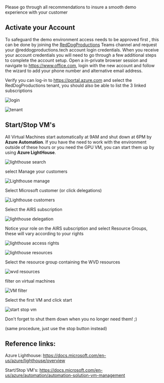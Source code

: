 Please go through all recommendations to insure a smooth demo experience with your customer

## Activate your Account

To safeguard the demo environment access needs to be approved first , this can be done by joining the [RedDogProductions](https://teams.microsoft.com/l/team/19%3a6904744e8f2943ca9d221d5988d42734%40thread.tacv2/conversations?groupId=f6174a3a-7450-417c-87a9-77c85d11aa06&tenantId=72f988bf-86f1-41af-91ab-2d7cd011db47) Teams channel and request your @reddogproductions.tech account login credentials.
When you receive your account credentials you will need to go through a few additional steps to complete the account setup.
Open a in-private browser session and navigate to https://www.office.com, login with the new account and follow the wizard to add your phone number and alternative email address.

Verify you can log-in to https://portal.azure.com and select the RedDogProductions tenant, you should also be able to list the 3 linked subscriptions

![login](https://chlams.blob.core.windows.net/public/reddogproductions/pics/intro/azure%20account.png)

![tenant](https://chlams.blob.core.windows.net/public/reddogproductions/pics/intro/azure%20directory.png)



## Start/Stop VM's

All Virtual Machines start automatically at 9AM and shut down at 6PM by **Azure Automation**. If you have the need to work with the environment outside of these hours or you need the GPU VM, you can start them up by using **Azure LightHouse**.

![lighthouse search](https://chlams.blob.core.windows.net/public/reddogproductions/pics/intro/lighthousesearch.png)

select Manage your customers

![Lighthouse manage](https://chlams.blob.core.windows.net/public/reddogproductions/pics/intro/lighthousemanage.png)

Select Microsoft customer (or click delegations)

![Lighthouse customers](https://chlams.blob.core.windows.net/public/reddogproductions/pics/intro/lighthousecustomers.png)

Select the AIRS subscription

![lighthouse delegation](https://chlams.blob.core.windows.net/public/reddogproductions/pics/intro/Lighthousedelegation.png)

Notice your role on the AIRS subscription and select Resource Groups, these will vary according to your rights

![lighthouse access rights](https://chlams.blob.core.windows.net/public/reddogproductions/pics/intro/lighouseaccess.png)

![lighthouse resources](https://chlams.blob.core.windows.net/public/reddogproductions/pics/intro/lighthouseresources.png)



Select the resource group containing the WVD resources

![wvd resources](https://chlams.blob.core.windows.net/public/reddogproductions/pics/intro/lighthousewvdvms.png)

filter on virtual machines

![VM filter](https://chlams.blob.core.windows.net/public/reddogproductions/pics/intro/lighthousevmfilter.png)

Select the first VM and click start

![start stop vm](https://chlams.blob.core.windows.net/public/reddogproductions/pics/intro/lighthousestartstopvm.png)



Don't forget to shut them down when you no longer need them! ;) 

(same procedure, just use the stop button instead)



## Reference links:

Azure Lighthouse: https://docs.microsoft.com/en-us/azure/lighthouse/overview

Start/Stop VM's: https://docs.microsoft.com/en-us/azure/automation/automation-solution-vm-management





